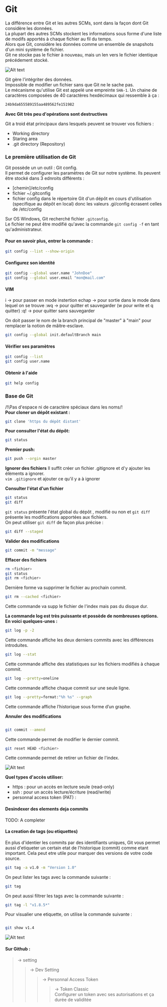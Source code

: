 # **Git**

La différence entre Git et les autres SCMs, sont dans la façon dont Git considère les données.<br>
La plupart des autres SCMs stockent les informations sous forme d'une liste de modifs apportés à chaque fichier au fil du temps.<br>
Alors que Git, considère les données comme un ensemble de snapshots d'un mini système de fichier.<br>
Git ne stocke pas le fichier à nouveau, mais un len vers le fichier identique précédement stocké.

![Alt text](/img/gitgestion.png)

Git gère l'intégriter des données.<br>
Impossible de modifier un fichier sans que Git ne le sache pas.<br>
Le mécanisme qu'utilise Git est appelé une empreinte `SHA-1`. Un chaine de caractères composées de 40 caractères hexdécimaux qui ressemble à ça :
```sh
24b9da655589155aa489562fe151982
```
**Avec Git très peu d'opérations sont destructives**<br>

Git a troid état principaux dans lesquels peuvent se trouver vos fichiers :
- Working directory
- Staring area
- .git directory (Repository)

### Le première utilisation de Git
Git possède un un outil : Git config.<br>
Il permet de configurer les paramètres de Git sur notre système.  Ils peuvent être stocké dans 3 ednroits différents :
- [chemin]/etc/config
- fichier ~/.gitconfig
- fichier config dans le répertoire Git d'un dépôt en cours d'utilisation (specifique au dépôt en local) donc les valeurs .gi/config écrasent celles de /etc/config

Sur OS Windows, Git recherché fichier `.gitconfig`.<br>
Le fichier ne peut être modifié qu'avec la commande `git config -f` en tant qu'administrateur.

#### Pour en savoir plus, entrer la commande :
```sh
git config --list --show-origin
```
#### Configurez son identité
```sh
git config --global user.name "JohnDoe"
git config --global user.email "mon@mail.com"
```
#### VIM
i -> pour passer en mode instertion
echap -> pour sortie dans le mode dans lequel on se trouve
:wq -> pour quitter et sauvegarder (w pour write et q quitter)
:q! -> pour quitter sans sauvegarder

On doit passer le nom de la branch principal de "master" à "main" pour remplacer la notion de mâitre-esclave.
```sh
git config --global init.defaultBranch main
```

#### Vérifier ses paramètres
```sh
git config --list
git config user.name
```

#### Obtenir à l'aide
```sh
git help config
```

### Base de Git
/!\Pas d'espace ni de caractère spéciaux dans les noms/!\
**Pour cloner un dépôt existant :** 
```sh
git clone 'https du dépôt distant'
```

**Pour consulter l'état du dépôt:** 
```sh
git status
```

**Premier push:** 
```sh
git push --orgin master
```

**Ignorer des fichiers**
Il suffit créer un fichier .gitignore et d'y ajouter les élèments a ignorer.<br>
`vim .gitignore` et ajouter ce qu'il y a à ignorer

**Consulter l'état d'un fichier**
```sh
git status
git diff
```
`git status` présente l'état global du dépôt , modifié ou non et `git diff` présente les modifications apportées aux fichiers.<br>
On peut utiliser `git diff` de façon plus précise :
```sh
git diff --staged
```

**Valider des modifications**
```sh
git commit -m "message"
```

**Effacer des fichiers**
```sh
rm <fichier>
git status
git rm <fichier>
```
Dernière forme va supprimer le fichier au prochain commit.
```sh
git rm --cached <fichier>
```  
Cette commande va supp le fichier de l'index mais pas du disque dur.

**La commande log est très puissante et possède de nombreuses options. En voici quelques-unes :**

```sh
git log -p -2
```
Cette commande affiche les deux derniers commits avec les différences introduites.

```sh
git log --stat
```
Cette commande affiche des statistiques sur les fichiers modifiés à chaque commit.

```sh
git log --pretty=oneline
```
Cette commande affiche chaque commit sur une seule ligne.

```sh
git log --pretty=format:"%h %s" --graph
```
Cette commande affiche l’historique sous forme d’un graphe.

**Annuler des modifications**
```sh

git commit --amend
```
Cette commande permet de modifier le dernier commit.

```sh
git reset HEAD <fichier>
```
Cette commande permet de retirer un fichier de l'index.

![Alt text](/img/gitcyclevie.png)

**Quel types d'accès utiliser:**
- https : pour un accès en lecture seule (read-only)
- ssh : pour un accès lecture/écriture (read/write)
- personnal access token (PAT) :

#### Desindexer des elements deja commits

TODO: A completer

#### La creation de tags (ou etiquettes)
En plus d'identier les commits par des identifiants uniques, Git vous permet aussi d'etiqueter un certain etat de l'historique (commit) comme etant important. Cela peut etre utile pour marquer des versions de votre code source.
```sh
git tag -a v1.0 -m "Version 1.0"
```

On peut lister les tags avec la commande suivante :
```sh
git tag
```
On peut aussi filtrer les tags avec la commande suivante :

```sh
git tag -l "v1.8.5*"
```
Pour visualier une etiquette, on utilise la commande suivante :

```sh

git show v1.4
```

![Alt text](/img/image-4.png)

#### Sur Github :
>-> setting
>>    -> Dev Setting
>>> -> Personnal Access Token
>>>>-> Token Classic <br>
Configurer un token avec ses autorisations et ça durée de validitée
